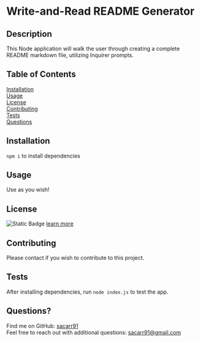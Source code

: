 # Write-and-Read README Generator

  ## Description
  This Node application will walk the user through creating a complete README markdown file, utilizing Inquirer prompts.

  ## Table of Contents</br>
  [Installation](#installation)</br>
  [Usage](#Usage)</br>
  [License](#License)</br>
  [Contributing](#Contributing)</br>
  [Tests](#Tests)</br>
  [Questions](#Questions)</br>
  
  ## Installation
  `npm i` to install dependencies
  
  ## Usage
  Use as you wish!
  
  ## License
  ![Static Badge](https://img.shields.io/badge/license-MIT_License-blue) [learn more](https://medium.com/@avinashvagh/github-licenses-explained-a-quick-guide-46d98ef4ca81)

  ## Contributing
  Please contact if you wish to contribute to this project.
  
  ## Tests
  After installing dependencies, run `node index.js` to test the app.

  ## Questions?
  Find me on GitHub: [sacarr91](https://github.com/sacarr91/)</br>
  Feel free to reach out with additional questions: sacarr91@gmail.com
